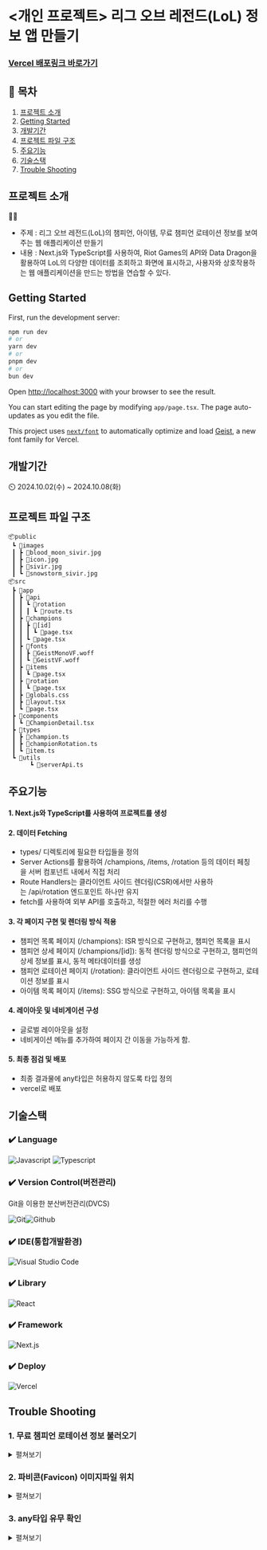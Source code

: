 # <개인 프로젝트> 리그 오브 레전드(LoL) 정보 앱 만들기

### [ Vercel 배포링크 바로가기 ](https://lol-dex-next-app.vercel.app/)

## 📖 목차

1. [프로젝트 소개](#프로젝트-소개)
2. [Getting Started](#Getting-Started)
3. [개발기간](#개발기간)
4. [프로젝트 파일 구조](#프로젝트-파일-구조)
5. [주요기능](#주요기능)
6. [기술스택](#기술스택)
7. [Trouble Shooting](#trouble-shooting)

## 프로젝트 소개

👨‍🏫

- 주제 : 리그 오브 레전드(LoL)의 챔피언, 아이템, 무료 챔피언 로테이션 정보를 보여주는 웹 애플리케이션 만들기
- 내용 : Next.js와 TypeScript를 사용하여, Riot Games의 API와 Data Dragon을 활용하여 LoL의 다양한 데이터를 조회하고 화면에 표시하고, 사용자와 상호작용하는 웹 애플리케이션을 만드는 방법을 연습할 수 있다.

## Getting Started

First, run the development server:

```bash
npm run dev
# or
yarn dev
# or
pnpm dev
# or
bun dev
```

Open [http://localhost:3000](http://localhost:3000) with your browser to see the result.

You can start editing the page by modifying `app/page.tsx`. The page auto-updates as you edit the file.

This project uses [`next/font`](https://nextjs.org/docs/app/building-your-application/optimizing/fonts) to automatically optimize and load [Geist](https://vercel.com/font), a new font family for Vercel.

## 개발기간

⏲️ 2024.10.02(수) ~ 2024.10.08(화)

## 프로젝트 파일 구조

```
📦public
 ┗ 📂images
 ┃ ┣ 📜blood_moon_sivir.jpg
 ┃ ┣ 📜icon.jpg
 ┃ ┣ 📜sivir.jpg
 ┃ ┗ 📜snowstorm_sivir.jpg
📦src
 ┣ 📂app
 ┃ ┣ 📂api
 ┃ ┃ ┗ 📂rotation
 ┃ ┃ ┃ ┗ 📜route.ts
 ┃ ┣ 📂champions
 ┃ ┃ ┣ 📂[id]
 ┃ ┃ ┃ ┗ 📜page.tsx
 ┃ ┃ ┗ 📜page.tsx
 ┃ ┣ 📂fonts
 ┃ ┃ ┣ 📜GeistMonoVF.woff
 ┃ ┃ ┗ 📜GeistVF.woff
 ┃ ┣ 📂items
 ┃ ┃ ┗ 📜page.tsx
 ┃ ┣ 📂rotation
 ┃ ┃ ┗ 📜page.tsx
 ┃ ┣ 📜globals.css
 ┃ ┣ 📜layout.tsx
 ┃ ┗ 📜page.tsx
 ┣ 📂components
 ┃ ┗ 📜ChampionDetail.tsx
 ┣ 📂types
 ┃ ┣ 📜champion.ts
 ┃ ┣ 📜championRotation.ts
 ┃ ┗ 📜item.ts
 ┗ 📂utils
      ┗ 📜serverApi.ts
```

## 주요기능

#### 1. Next.js와 TypeScript를 사용하여 프로젝트를 생성

#### 2. 데이터 Fetching

- types/ 디렉토리에 필요한 타입들을 정의
- Server Actions를 활용하여 /champions, /items, /rotation 등의 데이터 페칭을 서버 컴포넌트 내에서 직접 처리
- Route Handlers는 클라이언트 사이드 렌더링(CSR)에서만 사용하는 /api/rotation 엔드포인트 하나만 유지
- fetch를 사용하여 외부 API를 호출하고, 적절한 에러 처리를 수행

#### 3. 각 페이지 구현 및 렌더링 방식 적용

- 챔피언 목록 페이지 (/champions): ISR 방식으로 구현하고, 챔피언 목록을 표시
- 챔피언 상세 페이지 (/champions/[id]): 동적 렌더링 방식으로 구현하고, 챔피언의 상세 정보를 표시, 동적 메타데이터를 생성
- 챔피언 로테이션 페이지 (/rotation): 클라이언트 사이드 렌더링으로 구현하고, 로테이션 정보를 표시
- 아이템 목록 페이지 (/items): SSG 방식으로 구현하고, 아이템 목록을 표시

#### 4. 레이아웃 및 네비게이션 구성

- 글로벌 레이아웃을 설정
- 네비게이션 메뉴를 추가하여 페이지 간 이동을 가능하게 함.

#### 5. 최종 점검 및 배포

- 최종 결과물에 any타입은 허용하지 않도록 타입 정의
- vercel로 배포

## 기술스택

### ✔️ Language

![Javascript](https://img.shields.io/badge/JavaScript-F7DF1E?style=for-the-badge&logo=JavaScript&logoColor=white) ![Typescript](https://img.shields.io/badge/TypeScript-007ACC?style=for-the-badge&logo=typescript&logoColor=white)

### ✔️ Version Control(버전관리)

Git을 이용한 분산버전관리(DVCS)

![Git](https://img.shields.io/badge/GIT-E44C30?style=for-the-badge&logo=git&logoColor=white)![Github](https://img.shields.io/badge/GitHub-100000?style=for-the-badge&logo=github&logoColor=white)

### ✔️ IDE(통합개발환경)

![Visual Studio Code](https://img.shields.io/badge/Visual_Studio_Code-0078D4?style=for-the-badge&logo=visual%20studio%20code&logoColor=white)

### ✔️ Library

![React](https://img.shields.io/badge/React-20232A?style=for-the-badge&logo=react&logoColor=61DAFB)

### ✔️ Framework

![Next.js](https://img.shields.io/badge/Next.js-000?logo=nextdotjs&logoColor=fff&style=for-the-badge)

### ✔️ Deploy

![Vercel](https://img.shields.io/badge/Vercel-000000?style=for-the-badge&logo=vercel&logoColor=white)

## Trouble Shooting

### 1. 무료 챔피언 로테이션 정보 불러오기

<details>
<summary>펼쳐보기</summary>
<div markdown="1">

### 1) 문제발생

로테이션 API를 통해 불러온 데이터(rotation)는 숫자 배열로 이루어져 있다.
freeChampionIds의 배열 속 숫자가 getChampions()해 온 데이터의 key 값과 같을 때, 해당 챔피언 데이터만 반환해주면 된다.

```ts
rotation {
  freeChampionIds: [숫자배열],
  freeChampionIdsForNewPlayers: [숫자배열],
  maxNewPlayerLevel: 10
}
```

```ts
champions [
  {
    id: 'Pyke',
    key: '555',
    name: '파이크',
    title: '핏빛 항구의 학살자',
    blurb: '빌지워터 학살의 부두에서 유명한 작살잡이였던 파이크는 거대한 자울치의 뱃속에서 죽음을 맞이할 운명이었지만… 살아 돌아왔다. 이제, 그는 옛 고향의 음습한 골목과 뒷길을 소리 없이 누비며, 타인을 이용하여 부를 쌓은 자들에게 그가 얻은 초자연적인 힘으로 빠르고 잔혹한 최후를 선사한다. 괴물을 사냥한다고 자부했던 도시는 이제 괴물에게 사냥당하고 있다.',
    info: { attack: 9, defense: 3, magic: 1, difficulty: 7 },
     ...
  },
{},{},…,{}
]
```

처음 작성한 코드는 아래와 같다.
그런데 이렇게 작성해서 filteredChampions를 콘솔로 확인해보니 빈배열이 나왔다.

```ts
const strFreeChampionIds = freeChampionIds.map((num) => String(num));
const filteredChampions = champions.filter((champion) =>
  freeChampionIds.includes(champion.key)
);
```

### 2) 원인추론

rotation에서 우리가 필요한 정보는 freeChampionIds라는 안에 바로 숫자가 들어있는 배열이다.
champions에서 비교해야하는 숫자는 배열안에, 객체 안에 'key'라는 키의 value값이다.
champions에서 필요한 내용을 불러오는 과정에서 rotation과 동일하게 생각했기 때문에 아무리 filter와 includes를 사용해도 결과가 빈 배열이 나왔던 것 같다.

### 3) 해결방법

배열메서드인 [filter](https://developer.mozilla.org/ko/docs/Web/JavaScript/Reference/Global_Objects/Array/filter)와 [includes](https://developer.mozilla.org/ko/docs/Web/JavaScript/Reference/Global_Objects/Array/includes)를 사용하는 것은 동일하나,
champions의 숫자인 key를 불러오기 위해 배열에서 객체를 접근하기 위해 **[Object.values()](https://developer.mozilla.org/ko/docs/Web/JavaScript/Reference/Global_Objects/Object/values)**를 사용했다.
형변환(champion.key는 string이고, rotation의 key는 number로 [Number()](https://developer.mozilla.org/ko/docs/Web/JavaScript/Reference/Global_Objects/Number)를 사용)하여

**test라는 함수는 freeChampionIds에 들어있는 숫자와 일치하는 key의 챔피언 정보의 객체만 불러오게 된다.**

### 4) 결과 (CSR 방법으로 변경하기 전 코드)

![](https://github.com/user-attachments/assets/51eab5a9-2d97-4225-96dc-c65419ab2cce)

 <br>
</div>
</details>

### 2. 파비콘(Favicon) 이미지파일 위치

<details>
<summary>펼쳐보기</summary>
<div markdown="1">

### 1) 문제발생

yarn build를 해도 파비콘 설정이 반영되지 않음.

```ts
export const metadata: Metadata = {
  title: "리그 오브 레전드 정보 앱",
  description: "리그 오브 레전드 정보를 나타내는 next.js로 만든 앱입니다.",
  icons: { icon: "../public/icon.jpg" },
};
```

### 2) 원인추론

로컬 이미지를 담을 'public'폴더를 src폴더 하위폴더로 설정해둠.

### 3) 해결방법

'public'폴더를 src폴더와 동등한 위치로 이동하고, 'public'폴더 내에 'image'폴더를 생성하고 그 안에 이미지 파일을 저장함.

### 4) 결과

```ts
export const metadata: Metadata = {
  title: "리그 오브 레전드 정보 앱",
  description: "리그 오브 레전드 정보를 나타내는 next.js로 만든 앱입니다.",
  icons: { icon: "/images/icon.jpg" },
};
```

(꼭 기존 프로젝트에 존재하던 Favicon.ico파일은 삭제할 것. 삭제하지 않으면 우선으로 반영되어 배포 시 반영이 안됨.)

 <br>
</div>
</details>

### 3. any타입 유무 확인

<details>
<summary>펼쳐보기</summary>
<div markdown="1">

### 1) 문제발생

로테이션 페이지에서,
빌드 시점 후로는 타입에러가 없었으나, vercel로 배포할 때 빌드 시 any타입에 대한 에러가 발생함.

### 2) 원인추론

타입을 확실하게 지정해주지 않아 rotation이나 champions의 데이터가 빈배열이 나올 수도 있기 때문에 타입 선언을 확실하게 해줘야 함.

### 3) 해결방법

마우스 커서를 올려 any타입이 나올 수도 있는 부분에 대하여 타입 선언을 했다.

### 4) 결과

![타입선언부분](https://github.com/user-attachments/assets/1518e3c0-d102-48fa-99b9-a2e41b76af3e)

 <br>
</div>
</details>
